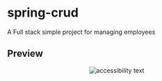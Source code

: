 # spring-crud
A Full stack simple project for managing employees 

## Preview
<p align="center">
  <img src="https://i.imgur.com/oH7kCJW.png"  alt="accessibility text">
</p>
